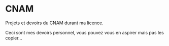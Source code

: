 # CNAM
Projets et devoirs du CNAM durant ma licence.

Ceci sont mes devoirs personnel, vous pouvez vous en aspirer mais pas les copier...
